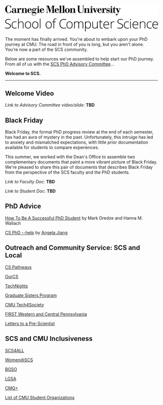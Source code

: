 ![](https://raw.githubusercontent.com/scs-phd-deans-committee/welcome-to-scs/master/img/test.png)

The moment has finally arrived. You're about to embark upon your PhD journey at CMU. The road in front of you is long, but you aren't alone. You're now a part of the SCS community.

Below are some resources we've assembled to help start our PhD journey. From all of us with the [SCS PhD Advisory Committee](https://scs-phd-deans-committee.github.io/)...

**Welcome to SCS.**

---

## Welcome Video

_Link to Advisory Committee video/slide_: **TBD**


## Black Friday

Black Friday, the formal PhD progress review at the end of each semester, has had an aura of mystery in the past. Unfortunately, this intruige has led to anxiety and mismatched expectations, with little prior documentation available for students to compare experiences.

This summer, we worked with the Dean's Office to assemble two complementary documents that paint a more vibrant picture of Black Friday. We're pleased to share this pair of documents that describes Black Friday from the perspective of the SCS faculty and the PhD students.

_Link to Faculty Doc_: **TBD**

_Link to Student Doc_: **TBD**

## PhD Advice
[How To Be A Successful PhD Student](https://drive.google.com/file/d/1ED3XszZSZS-XOhIxXqrh0se2MvBkK_fy/view?usp=sharing) by Mark Dredze and Hanna M. Wallach

[CS PhD --help](https://phdadvice.carrd.co/) by [Angela Jiang](https://angelajiang.carrd.co/)

## Outreach and Community Service: SCS and Local

[CS Pathways](https://www.cs.cmu.edu/cs-pathways)

[OurCS](https://www.cmu.edu/cs/ourcs/)

[TechNights](https://www.cmu.edu/scs/technights/index.html)

[Graduate Sisters Program](https://www.women.cs.cmu.edu/graduate-sisters-program/)

[CMU Tech4Society](http://www.tech4society.group/)

[FIRST Western and Central Pennsylvania](https://pittsburghfirst.org)

[Letters to a Pre-Scientist](https://www.prescientist.org/)

## SCS and CMU Inclusiveness

[SCS4ALL](https://www.scs4all.cs.cmu.edu/)

[Women@SCS](https://www.women.cs.cmu.edu/)

[BGSO](http://cmubgso.weebly.com/)

[LGSA](https://thebridge.cmu.edu/organization/lgsa)

[CMQ+](https://cmqplus.weebly.com/)

[List of CMU Student Organizations](https://www.cmu.edu/student-diversity/student-resources/student-groups.html)
